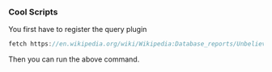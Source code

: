 
### Cool Scripts

You first have to register the query plugin

```rust
fetch https://en.wikipedia.org/wiki/Wikipedia:Database_reports/Unbelievable_life_spans | query web -t [No. Page "Birth year" "Death year" "Life span"]
```

Then you can run the above command.
